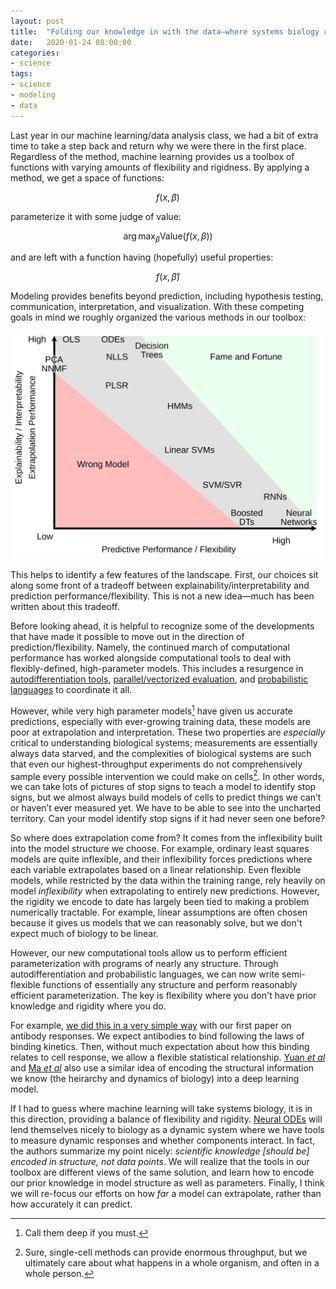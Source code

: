 ```yaml
---
layout: post
title:  "Folding our knowledge in with the data—where systems biology could be headed"
date:   2020-01-24 08:00:00
categories:
- science
tags:
- science
- modeling
- data
---
```


Last year in our machine learning/data analysis class, we had a bit of extra time to take a step back and return why we were there in the first place. Regardless of the method, machine learning provides us a toolbox of functions with varying amounts of flexibility and rigidness. By applying a method, we get a space of functions:

$$ f(x, \beta) $$

parameterize it with some judge of value:

$$ \arg\max_{\beta} \textrm{Value}(f(x, \beta)) $$

and are left with a function having (hopefully) useful properties:

$$ f(x, \hat{\beta}) $$

Modeling provides benefits beyond prediction, including hypothesis testing, communication, interpretation, and visualization. With these competing goals in mind we roughly organized the various methods in our toolbox:

![Our toolkit of models.](/public/images/models-plot.svg)

This helps to identify a few features of the landscape. First, our choices sit along some front of a tradeoff between explainability/interpretability and prediction performance/flexibility. This is not a new idea—much has been written about this tradeoff.

Before looking ahead, it is helpful to recognize some of the developments that have made it possible to move out in the direction of prediction/flexibility. Namely, the continued march of computational performance has worked alongside computational tools to deal with flexibly-defined, high-parameter models. This includes a resurgence in [autodifferentiation tools](http://tensorly.org/stable/index.html), [parallel/vectorized evaluation](https://www.tensorflow.org), and [probabilistic languages](https://mc-stan.org) to coordinate it all.

However, while very high parameter models[^deep] have given us accurate predictions, especially with ever-growing training data, these models are poor at extrapolation and interpretation. These two properties are _especially_ critical to understanding biological systems; measurements are essentially always data starved, and the complexities of biological systems are such that even our highest-throughput experiments do not comprehensively sample every possible intervention we could make on cells[^invivo]. In other words, we can take lots of pictures of stop signs to teach a model to identify stop signs, but we almost always build models of cells to predict things we can’t or haven’t ever measured yet. We have to be able to see into the uncharted territory. Can your model identify stop signs if it had never seen one before?

So where does extrapolation come from? It comes from the inflexibility built into the model structure we choose. For example, ordinary least squares models are quite inflexible, and their inflexibility forces predictions where each variable extrapolates based on a linear relationship. Even flexible models, while restricted by the data within the training range, rely heavily on model *inflexibility* when extrapolating to entirely new predictions. However, the rigidity we encode to date has largely been tied to making a problem numerically tractable. For example, linear assumptions are often chosen because it gives us models that we can reasonably solve, but we don't expect much of biology to be linear.

However, our new computational tools allow us to perform efficient parameterization with programs of nearly any structure. Through autodifferentiation and probabilistic languages, we can now write semi-flexible functions of essentially any structure and perform reasonably efficient parameterization. The key is flexibility where you don't have prior knowledge and rigidity where you do.

For example, [we did this in a very simple way](https://doi.org/10.1016/j.cels.2018.05.018) with our first paper on antibody responses. We expect antibodies to bind following the laws of binding kinetics. Then, without much expectation about how this binding relates to cell response, we allow a flexible statistical relationship. [Yuan *et al*](https://www.biorxiv.org/content/10.1101/746842v1) and [Ma *et al*](https://www.nature.com/articles/nmeth.4627) also use a similar idea of encoding the structural information we know (the heirarchy and dynamics of biology) into a deep learning model.

If I had to guess where machine learning will take systems biology, it is in this direction, providing a balance of flexibility and rigidity. [Neural ODEs](https://www.stochasticlifestyle.com/how-to-train-interpretable-neural-networks-that-accurately-extrapolate-from-small-data/) will lend themselves nicely to biology as a dynamic system where we have tools to measure dynamic responses and whether components interact. In fact, the authors summarize my point nicely: *scientific knowledge [should be] encoded in structure, not data points*. We will realize that the tools in our toolbox are different views of the same solution, and learn how to encode our prior knowledge in model structure as well as parameters. Finally, I think we will re-focus our efforts on how *far* a model can extrapolate, rather than how accurately it can predict.

[^deep]: Call them deep if you must.

[^invivo]: Sure, single-cell methods can provide enormous throughput, but we ultimately care about what happens in a whole organism, and often in a whole person.
